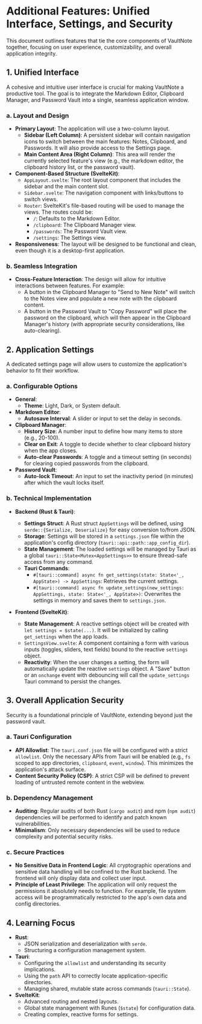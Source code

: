 # Additional Features: Unified Interface, Settings, and Security

This document outlines features that tie the core components of VaultNote together, focusing on user experience, customizability, and overall application integrity.

## 1. Unified Interface

A cohesive and intuitive user interface is crucial for making VaultNote a productive tool. The goal is to integrate the Markdown Editor, Clipboard Manager, and Password Vault into a single, seamless application window.

### a. Layout and Design

- **Primary Layout**: The application will use a two-column layout.
    - **Sidebar (Left Column)**: A persistent sidebar will contain navigation icons to switch between the main features: Notes, Clipboard, and Passwords. It will also provide access to the Settings page.
    - **Main Content Area (Right Column)**: This area will render the currently selected feature's view (e.g., the markdown editor, the clipboard history list, or the password vault).
- **Component-Based Structure (SvelteKit)**:
    - `AppLayout.svelte`: The root layout component that includes the sidebar and the main content slot.
    - `Sidebar.svelte`: The navigation component with links/buttons to switch views.
    - `Router`: SvelteKit's file-based routing will be used to manage the views. The routes could be:
        - `/`: Defaults to the Markdown Editor.
        - `/clipboard`: The Clipboard Manager view.
        - `/passwords`: The Password Vault view.
        - `/settings`: The Settings view.
- **Responsiveness**: The layout will be designed to be functional and clean, even though it is a desktop-first application.

### b. Seamless Integration

- **Cross-Feature Interaction**: The design will allow for intuitive interactions between features. For example:
    - A button in the Clipboard Manager to "Send to New Note" will switch to the Notes view and populate a new note with the clipboard content.
    - A button in the Password Vault to "Copy Password" will place the password on the clipboard, which will then appear in the Clipboard Manager's history (with appropriate security considerations, like auto-clearing).

## 2. Application Settings

A dedicated settings page will allow users to customize the application's behavior to fit their workflow.

### a. Configurable Options

- **General**:
    - **Theme**: Light, Dark, or System default.
- **Markdown Editor**:
    - **Autosave Interval**: A slider or input to set the delay in seconds.
- **Clipboard Manager**:
    - **History Size**: A number input to define how many items to store (e.g., 20-100).
    - **Clear on Exit**: A toggle to decide whether to clear clipboard history when the app closes.
    - **Auto-clear Passwords**: A toggle and a timeout setting (in seconds) for clearing copied passwords from the clipboard.
- **Password Vault**:
    - **Auto-lock Timeout**: An input to set the inactivity period (in minutes) after which the vault locks itself.

### b. Technical Implementation

- **Backend (Rust & Tauri)**:
    - **Settings Struct**: A Rust struct `AppSettings` will be defined, using `serde::{Serialize, Deserialize}` for easy conversion to/from JSON.
    - **Storage**: Settings will be stored in a `settings.json` file within the application's config directory (`tauri::api::path::app_config_dir`).
    - **State Management**: The loaded settings will be managed by Tauri as a global `tauri::State<Mutex<AppSettings>>` to ensure thread-safe access from any command.
    - **Tauri Commands**:
        - `#[tauri::command] async fn get_settings(state: State<'_, AppState>) -> AppSettings`: Retrieves the current settings.
        - `#[tauri::command] async fn update_settings(new_settings: AppSettings, state: State<'_, AppState>)`: Overwrites the settings in memory and saves them to `settings.json`.

- **Frontend (SvelteKit)**:
    - **State Management**: A reactive settings object will be created with `let settings = $state(...)`. It will be initialized by calling `get_settings` when the app loads.
    - `SettingsView.svelte`: A component containing a form with various inputs (toggles, sliders, text fields) bound to the reactive `settings` object.
    - **Reactivity**: When the user changes a setting, the form will automatically update the reactive `settings` object. A "Save" button or an `onchange` event with debouncing will call the `update_settings` Tauri command to persist the changes.

## 3. Overall Application Security

Security is a foundational principle of VaultNote, extending beyond just the password vault.

### a. Tauri Configuration

- **API Allowlist**: The `tauri.conf.json` file will be configured with a strict `allowlist`. Only the necessary APIs from Tauri will be enabled (e.g., `fs` scoped to app directories, `clipboard`, `event`, `window`). This minimizes the application's attack surface.
- **Content Security Policy (CSP)**: A strict CSP will be defined to prevent loading of untrusted remote content in the webview.

### b. Dependency Management

- **Auditing**: Regular audits of both Rust (`cargo audit`) and npm (`npm audit`) dependencies will be performed to identify and patch known vulnerabilities.
- **Minimalism**: Only necessary dependencies will be used to reduce complexity and potential security risks.

### c. Secure Practices

- **No Sensitive Data in Frontend Logic**: All cryptographic operations and sensitive data handling will be confined to the Rust backend. The frontend will only display data and collect user input.
- **Principle of Least Privilege**: The application will only request the permissions it absolutely needs to function. For example, file system access will be programmatically restricted to the app's own data and config directories.

## 4. Learning Focus

- **Rust**:
    - JSON serialization and deserialization with `serde`.
    - Structuring a configuration management system.
- **Tauri**:
    - Configuring the `allowlist` and understanding its security implications.
    - Using the `path` API to correctly locate application-specific directories.
    - Managing shared, mutable state across commands (`tauri::State`).
- **SvelteKit**:
    - Advanced routing and nested layouts.
    - Global state management with Runes (`$state`) for configuration data.
    - Creating complex, reactive forms for settings.